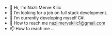 - 👋 Hi, I’m Nazli Merve Kilic
- 👀 I’m looking for a job on full stack development.
- 🌱 I’m currently developing myself C#.
- 💞️ How to reach me nazlimervekilic1@gmail.com
- 📫 How to reach me ...

<!---
nazlimervekilic/nazlimervekilic is a ✨ special ✨ repository because its `README.md` (this file) appears on your GitHub profile.
You can click the Preview link to take a look at your changes.
--->
